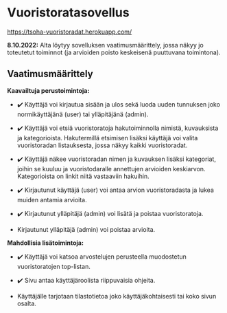 # Vuoristoratasovellus

https://tsoha-vuoristoradat.herokuapp.com/

**8.10.2022:** Alta löytyy sovelluksen vaatimusmäärittely, jossa näkyy jo toteutetut toiminnot (ja arvioiden poisto keskeisenä puuttuvana toimintona).

## Vaatimusmäärittely

**Kaavailtuja perustoimintoja:**

- :heavy_check_mark: Käyttäjä voi kirjautua sisään ja ulos sekä luoda uuden tunnuksen joko normikäyttäjänä (user) tai ylläpitäjänä (admin).

- :heavy_check_mark: Käyttäjä voi etsiä vuoristoratoja hakutoiminnolla nimistä, kuvauksista ja kategorioista. Hakutermillä etsimisen lisäksi käyttäjä voi valita vuoristoradan listauksesta, jossa näkyy kaikki vuoristoradat.

- :heavy_check_mark: Käyttäjä näkee vuoristoradan nimen ja kuvauksen lisäksi kategoriat, joihin se kuuluu ja vuoristodaralle annettujen arvioiden keskiarvon. Kategorioista on linkit niitä vastaaviin hakuihin.

- :heavy_check_mark: Kirjautunut käyttäjä (user) voi antaa arvion vuoristoradasta ja lukea muiden antamia arvioita.

- :heavy_check_mark: Kirjautunut ylläpitäjä (admin) voi lisätä ja poistaa vuoristoratoja.

- Kirjautunut ylläpitäjä (admin) voi poistaa arvioita.


**Mahdollisia lisätoimintoja:**

- :heavy_check_mark: Käyttäjä voi katsoa arvostelujen perusteella muodostetun vuoristoratojen top-listan.

- :heavy_check_mark: Sivu antaa käyttäjäroolista riippuvaisia ohjeita.

- Käyttäjälle tarjotaan tilastotietoa joko käyttäjäkohtaisesti tai koko sivun osalta.
